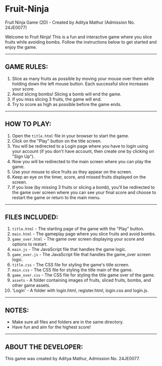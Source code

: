 # Fruit-Ninja
Fruit Ninja Game (2D) - Created by Aditya Mathur (Admission No. 24JE0077)

Welcome to Fruit Ninja! This is a fun and interactive game where you slice fruits while avoiding bombs. Follow the instructions below to get started and enjoy the game.

-----------------
GAME RULES:
-----------------
1. Slice as many fruits as possible by moving your mouse over them while holding down the left mouse button. Each successful slice increases your score.
2. Avoid slicing bombs! Slicing a bomb will end the game.
3. If you miss slicing 3 fruits, the game will end.
4. Try to score as high as possible before the game ends.

-----------------
HOW TO PLAY:
-----------------
1. Open the `title.html` file in your browser to start the game.
2. Click on the "Play" button on the title screen.
3. You will be redirected to a Login page where you have to login using your account (if you don't have account, then create one by clicking on "Sign Up").
4. Now you will be redirected to the main screen where you can play the game.
5. Use your mouse to slice fruits as they appear on the screen.
6. Keep an eye on the timer, score, and missed fruits displayed on the screen.
7. If you lose (by missing 3 fruits or slicing a bomb), you’ll be redirected to the game over screen where you can see your final score and choose to restart the game or return to the main menu.

-----------------
FILES INCLUDED:
-----------------
1. `title.html` - The starting page of the game with the "Play" button.
2. `main.html` - The gameplay page where you slice fruits and avoid bombs.
3. `game_over.html` - The game over screen displaying your score and options to restart.
4. `main.js` - The JavaScript file that handles the game logic.
5. `game_over.js` - The JavaScript file that handles the game_over screen logic.
6. `title.css` - The CSS file for styling the game's title screen.
7. `main.css` - The CSS file for styling the title main of the game.
8. `game_over.css` - The CSS file for styling the title game over of the game.
9. `assets` - A folder containing images of fruits, sliced fruits, bombs, and other game assets.
10. 'Login' - A folder with login.html, register.html, login.css and login.js.

-----------------
NOTES:
-----------------
- Make sure all files and folders are in the same directory.
- Have fun and aim for the highest score!

-----------------
ABOUT THE DEVELOPER:
-----------------
This game was created by Aditya Mathur, Admission No. 24JE0077.
